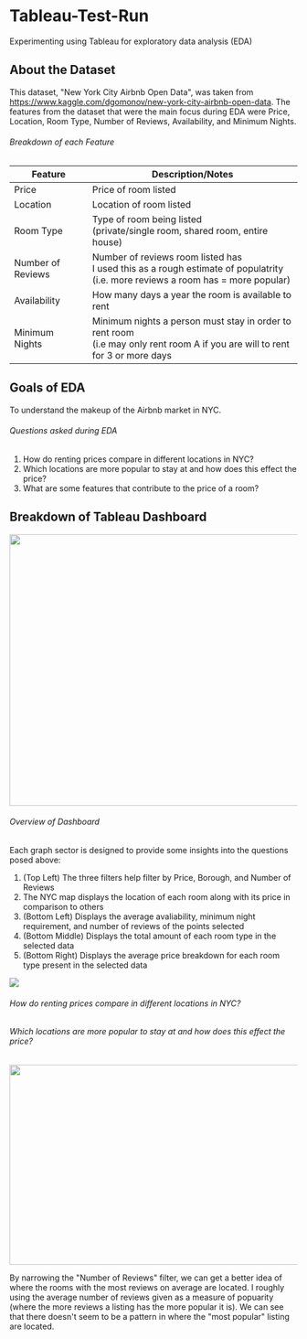 # Tableau-Test-Run
Experimenting using Tableau for exploratory data analysis (EDA)
## About the Dataset
This dataset, "New York City Airbnb Open Data", was taken from https://www.kaggle.com/dgomonov/new-york-city-airbnb-open-data. The features from the dataset that were the main focus during EDA were Price, Location, Room Type, Number of Reviews, Availability, and Minimum Nights.

###### Breakdown of each Feature
| Feature                | Description/Notes |
| -------------          | -------------     |
| Price                  | Price of room listed                                  |
| Location               | Location of room listed                               |
| Room Type              | Type of room being listed <br> (private/single room, shared room, entire house)     |
| Number of Reviews      | Number of reviews room listed has <br> I used this as a rough estimate of populatrity <br> (i.e. more reviews a room has = more popular)        |
| Availability           | How many days a year the room is available to rent    |
| Minimum Nights         | Minimum nights a person must stay in order to rent room <br> (i.e may only rent room A if you are will to rent for 3 or more days   |

## Goals of EDA
To understand the makeup of the Airbnb market in NYC. 

###### Questions asked during EDA

1. How do renting prices compare in different locations in NYC?
2. Which locations are more popular to stay at and how does this effect the price?
3. What are some features that contribute to the price of a room?

## Breakdown of Tableau Dashboard
<img src="https://github.com/deepster/Tableau-Test-Run/blob/main/images/dashboard_overview.jpg" width="700" height="475"/>

###### Overview of Dashboard
Each graph sector is designed to provide some insights into the questions posed above:

1. (Top Left) The three filters help filter by Price, Borough, and Number of Reviews
2. The NYC map displays the location of each room along with its price in comparison to others
3. (Bottom Left) Displays the average avaliability, minimum night requirement, and number of reviews of the points selected
4. (Bottom Middle) Displays the total amount of each room type in the selected data
5. (Bottom Right) Displays the average price breakdown for each room type present in the selected data
 
<img src="https://github.com/deepster/Tableau-Test-Run/blob/main/images/dashborad_overview_gif.gif"/>

###### How do renting prices compare in different locations in NYC?

###### Which locations are more popular to stay at and how does this effect the price?
<img src="https://github.com/deepster/Tableau-Test-Run/blob/main/images/Popularity_by_location.jpg" width="750" height="350"/>

By narrowing the "Number of Reviews" filter, we can get a better idea of where the rooms with the most reviews on average are located. I roughly using the average number of reviews given as a measure of popuarity (where the more reviews a listing has the more popular it is). We can see that there doesn't seem to be a pattern in where the "most popular" listing are located. 

